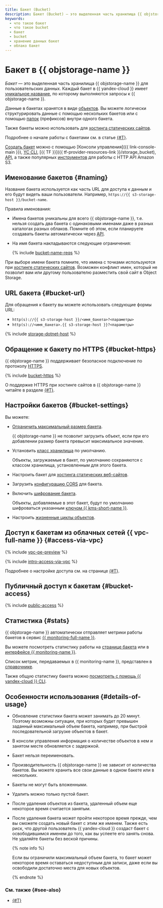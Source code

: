 ```yaml
---
title: Бакет (Bucket)
description: Бакет (Bucket) – это выделенная часть хранилища {{ objstorage-name }} для пользовательских данных. Название бакета используется как часть URL для доступа к данным. Имена бакетов {{ yandex-cloud }} уникальны, т.е. нельзя создать два бакета с одинаковыми именами даже в разных каталогах разных облаков. Помните об этом, если планируете создавать бакеты автоматически через API.
keywords:
  - что такое бакет
  - что такое bucket
  - бакет
  - bucket
  - хранение данных бакет
  - облако бакет
---
```


# Бакет в {{ objstorage-name }}

_Бакет_ — это выделенная часть хранилища {{ objstorage-name }} для пользовательских данных. Каждый бакет в {{ yandex-cloud }} имеет [уникальное название](#naming), по которому выполняются запросы к {{ objstorage-name }}.

Данные в бакетах хранятся в виде [объектов](./object.md). Вы можете логически структурировать данные с помощью нескольких бакетов или с помощью [папок](./object.md#folder) (префиксов) внутри одного бакета.

Также бакеты можно использовать для [хостинга статических сайтов](./hosting.md).

Подробнее о начале работы с бакетами см. в статье [{#T}](../quickstart.md).

[Создать бакет](../operations/buckets/create.md) можно с помощью [Консоли управления]({{ link-console-main }}), [YC CLI](../../cli/quickstart.md), [{{ TF }}]({{ tf-provider-resources-link }}/storage_bucket), [API](../../api-design-guide/concepts/general.md), а также популярных [инструментов](../tools/index.md) для работы с HTTP API Amazon S3.

## Именование бакетов {#naming}

Название бакета используется как часть URL для доступа к данным и его будут видеть ваши пользователи. Например, `https://{{ s3-storage-host }}/bucket-name`.

Правила именования:

- Имена бакетов уникальны для всего {{ objstorage-name }}, т.е. нельзя создать два бакета с одинаковыми именами даже в разных каталогах разных облаков. Помните об этом, если планируете создавать бакеты автоматически через [API](../../glossary/rest-api.md).
- На имя бакета накладываются следующие ограничения:

   {% include [bucket-name-reqs](../../_includes/bucket-name-reqs.md) %}

При выборе имени бакета помните, что имена с точками используются при [хостинге статических сайтов](hosting.md). Возможен конфликт имен, который не позволит вам или другому пользователю разместить свой сайт в Object Storage.

## URL бакета {#bucket-url}

Для обращения к бакету вы можете использовать следующие формы URL:


* `http(s)://{{ s3-storage-host }}/<имя_бакета>?<параметры>`
* `http(s)://<имя_бакета>.{{ s3-storage-host }}?<параметры>`


{% include [storage-dotnet-host](../_includes_service/storage-dotnet-host.md) %}


## Обращение к бакету по HTTPS {#bucket-https}

{{ objstorage-name }} поддерживает безопасное подключение по протоколу [HTTPS](../../glossary/ssl-certificate.md).

{% include [bucket-https](../../_includes/storage/bucket-https.md) %}

О поддержке HTTPS при хостинге сайтов в {{ objstorage-name }} читайте в разделе [{#T}](./hosting.md).


## Настройки бакетов {#bucket-settings}

Вы можете:

- [Ограничить максимальный размер бакета](../operations/buckets/limit-max-volume.md).

    {{ objstorage-name }} не позволит загрузить объект, если при его добавлении размер бакета превысит максимальное значение.

- Установить [класс хранилища](storage-class.md) по умолчанию.

     Объекты, загружаемые в бакет, по умолчанию сохраняются с классом хранилища, установленным для этого бакета.

- Настроить бакет для [хостинга статических веб-сайтов](hosting.md).
- Загрузить [конфигурацию CORS](cors.md) для бакета.
- Включить [шифрование бакета](../operations/buckets/encrypt.md).

    Объекты, добавляемые в этот бакет, будут по умолчанию шифроваться указанным [ключом {{ kms-short-name }}](../../kms/concepts/key.md).

- Настроить [жизненные циклы объектов](lifecycles.md).


## Доступ к бакетам из облачных сетей {{ vpc-full-name }} {#access-via-vpc}

{% include [vpc-pe-preview](../../_includes/vpc/pe-preview.md) %}

{% include [intro-access-via-vpc](../../_includes/storage/intro-access-via-vpc.md) %}

Подробнее о настройке доступа см. на странице [{#T}](../operations/buckets/access-via-vpc.md).


## Публичный доступ к бакетам {#bucket-access}

{% include [public-access](../../_includes/storage/security/public-access.md) %}

## Статистика {#stats}

{{ objstorage-name }} автоматически отправляет метрики работы бакетов в сервис [{{ monitoring-full-name }}](../../monitoring/).

Вы можете посмотреть статистику работы на [странице бакета](../operations/buckets/get-stats.md#storage-ui) или в [интерфейсе {{ monitoring-name }}](../operations/buckets/get-stats.md#monitoring).

Список метрик, передаваемых в {{ monitoring-name }}, представлен в [справочнике](../metrics.md).

Также общую статистику бакета можно [посмотреть с помощь {{ yandex-cloud }} CLI](../operations/buckets/get-info.md#get-statistics).

## Особенности использования {#details-of-usage}

- Обновление статистики бакета может занимать до 20 минут. Поэтому возможны ситуации, при которых будет превышен заданный максимальный объем бакета, например, при быстрой последовательной загрузке объектов в бакет.  
- В консоли управления информация о количестве объектов в нем и занятом месте обновляется с задержкой.
- Бакет нельзя переименовать.
- Производительность {{ objstorage-name }} не зависит от количества бакетов. Вы можете хранить все свои данные в одном бакете или в нескольких.
- Бакеты не могут быть вложенными.
- Удалить можно только пустой бакет.
- После удаления объектов из бакета, удаленный объем еще некоторое время считается занятым.
- После удаления бакета может пройти некоторое время прежде, чем вы сможете создать новый бакет с этим же именем. Также есть риск, что другой пользователь {{ yandex-cloud }} создаст бакет с освободившимся именем до того, как вы успеете его занять снова. Не удаляйте бакеты без веской причины.

  {% note info %}

  Если вы ограничили максимальный объем бакета, то бакет может некоторое время оставаться недоступным для записи, даже если вы освободили достаточно места для новых объектов.

  {% endnote %}


### См. также {#see-also}

* [{#T}](../security/overview.md)
